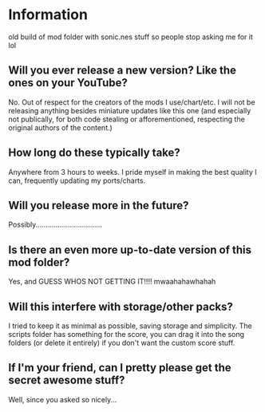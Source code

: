 # Information
old build of mod folder with sonic.nes stuff so people stop asking me for it lol

## Will you ever release a new version? Like the ones on your YouTube?
No. Out of respect for the creators of the mods I use/chart/etc. I will not be releasing anything besides miniature updates like this one (and especially not publically, for both code stealing or afforementioned, respecting the original authors of the content.)

## How long do these typically take?
Anywhere from 3 hours to weeks. I pride myself in making the best quality I can, frequently updating my ports/charts.

## Will you release more in the future?
Possibly.................................

## Is there an even more up-to-date version of this mod folder?
Yes, and GUESS WHOS NOT GETTING IT!!!! mwaahahawhahah

## Will this interfere with storage/other packs?
I tried to keep it as minimal as possible, saving storage and simplicity. The scripts folder has something for the score, you can drag it into the song folders (or delete it entirely) if you don't want the custom score stuff.

## If I'm your friend, can I pretty please get the secret awesome stuff?
Well, since you asked so nicely...
